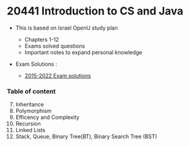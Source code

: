 # 20441 Introduction to CS and Java
 
* This is based on Israel OpenU study plan

    * Chapters 1-12
    * Exams solved questions
    * Important notes to expand personal knowledge

* Exam Solutions :
    - [2015-2022 Exam solutions](/Exams/)

### Table of content
7. Inheritance
8. Polymorphism
9. Efficency and Complexity
10. Recursion
11. Linked Lists
12. Stack, Queue, Binary Tree(BT), Binary Search Tree (BST)